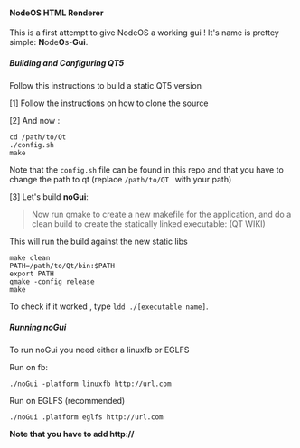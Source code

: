 #### NodeOS HTML Renderer

  This is a first attempt to give NodeOS a working gui  ! It's name is prettey simple: **N**ode**O**s-**Gui**.


##### Building and Configuring QT5

Follow this instructions to build a static QT5 version

  [1] Follow the   [instructions](https://wiki.qt.io/Building-Qt-5-from-Git) on how to clone the source

  [2] And now :

  ```
  cd /path/to/Qt
./config.sh
make

  ```

Note that the `config.sh` file can be found in this repo and that you have to change the path to qt (replace `/path/to/QT ` with your path)

[3] Let's build **noGui**:  

> Now run qmake to create a new makefile for the application, and do a clean build to create the statically linked executable:
(QT WIKI)

This will run the build against the new static libs

```
make clean
PATH=/path/to/Qt/bin:$PATH
export PATH
qmake -config release
make

```

To check if it worked , type `ldd ./[executable name]`.

##### Running noGui

To run noGui you need either a linuxfb or EGLFS

Run on fb:

```
./noGui -platform linuxfb http://url.com

```
Run on EGLFS (recommended)
```
./noGui .platform eglfs http://url.com
```

**Note that you have to add http://**
